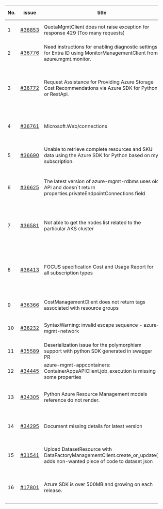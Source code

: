 | No. | issue | title | labels | assignees | bot advice | created date |
| ------ | ------ | ------ | ------ | ------ | ------ | :-----: |
|1|[#36853](https://github.com/Azure/azure-sdk-for-python/issues/36853)|QuotaMgmtClient does not raise exception for response 429 (Too many requests)|question, Mgmt, customer-reported, needs-team-attention|msyyc||2024-08-12|
|2|[#36776](https://github.com/Azure/azure-sdk-for-python/issues/36776)|Need instructions for enabling diagnostic settings for Entra ID using MonitorManagementClient from azure.mgmt.monitor.|question, Service Attention, Mgmt, customer-reported, needs-team-attention|msyyc, ChenxiJiang333||2024-08-06|
|3|[#36772](https://github.com/Azure/azure-sdk-for-python/issues/36772)|Request Assistance for Providing Azure Storage Cost Recommendations via Azure SDK for Python or RestApi.|question, Service Attention, Mgmt, customer-reported, needs-author-feedback, Cost Management - UsageDetailsAndExport|msyyc||2024-08-06|
|4|[#36761](https://github.com/Azure/azure-sdk-for-python/issues/36761)|Microsoft.Web/connections|question, Logic App, Service Attention, Mgmt, customer-reported, needs-team-attention|msyyc||2024-08-05|
|5|[#36690](https://github.com/Azure/azure-sdk-for-python/issues/36690)|Unable to retrieve complete resources and SKU data using the Azure SDK for Python based on my subscription.|question, Mgmt, customer-reported, needs-author-feedback, Resources|msyyc||2024-07-31|
|6|[#36625](https://github.com/Azure/azure-sdk-for-python/issues/36625)|The latest version of azure-mgmt-rdbms uses old API and doesn`t return properties.privateEndpointConnections field|question, Service Attention, Client, Mgmt, customer-reported, no-recent-activity, needs-author-feedback|msyyc||2024-07-25|
|7|[#36581](https://github.com/Azure/azure-sdk-for-python/issues/36581)|Not able to get the nodes list related to the particular AKS cluster|question, Mgmt, customer-reported, no-recent-activity, needs-author-feedback, Container Service|msyyc||2024-07-23|
|8|[#36413](https://github.com/Azure/azure-sdk-for-python/issues/36413)|FOCUS specification Cost and Usage Report for all subscription types|question, Service Attention, Mgmt, customer-reported, no-recent-activity, needs-author-feedback, Consumption - UsageDetailsAndExport|msyyc||2024-07-10|
|9|[#36366](https://github.com/Azure/azure-sdk-for-python/issues/36366)|CostManagementClient does not return tags associated with resource groups|question, Service Attention, Mgmt, customer-reported|msyyc|no reply > 7|2024-07-05|
|10|[#36232](https://github.com/Azure/azure-sdk-for-python/issues/36232)|SyntaxWarning: invalid escape sequence - azure-mgmt-network|question, Network, Mgmt, customer-reported, needs-team-attention|msyyc|new comment|2024-06-25|
|11|[#35589](https://github.com/Azure/azure-sdk-for-python/issues/35589)|Deserialization issue for the polymorphism support with python SDK generated in swagger PR|Autorest Issue, Mgmt|iscai-msft, msyyc|no reply > 7|2024-05-11|
|12|[#34445](https://github.com/Azure/azure-sdk-for-python/issues/34445)|azure-mgmt-appcontainers: ContainerAppsAPIClient.job_execution is missing some properties|Mgmt|msyyc|no reply > 7|2024-02-24|
|13|[#34305](https://github.com/Azure/azure-sdk-for-python/issues/34305)|Python Azure Resource Management models reference do not render.|Docs, question, ARM, Service Attention, Mgmt, customer-reported, needs-team-attention|msyyc|new comment|2024-02-13|
|14|[#34295](https://github.com/Azure/azure-sdk-for-python/issues/34295)|Document missing details for latest version|Docs, question, Service Attention, Mgmt, customer-reported, needs-team-attention|msyyc|no reply > 7|2024-02-13|
|15|[#31541](https://github.com/Azure/azure-sdk-for-python/issues/31541)|Upload DatasetResource with DataFactoryManagementClient.create_or_update() adds non-wanted piece of code to dataset json|question, Data Factory, Service Attention, Mgmt, customer-reported, needs-team-attention|msyyc|no reply > 7|2023-08-09|
|16|[#17801](https://github.com/Azure/azure-sdk-for-python/issues/17801)|Azure SDK is over 500MB and growing on each release.|question, Network, Mgmt, customer-reported, needs-team-attention, auto-close-exempt|iscai-msft, lmazuel, msyyc|no reply > 7|2021-04-05|
